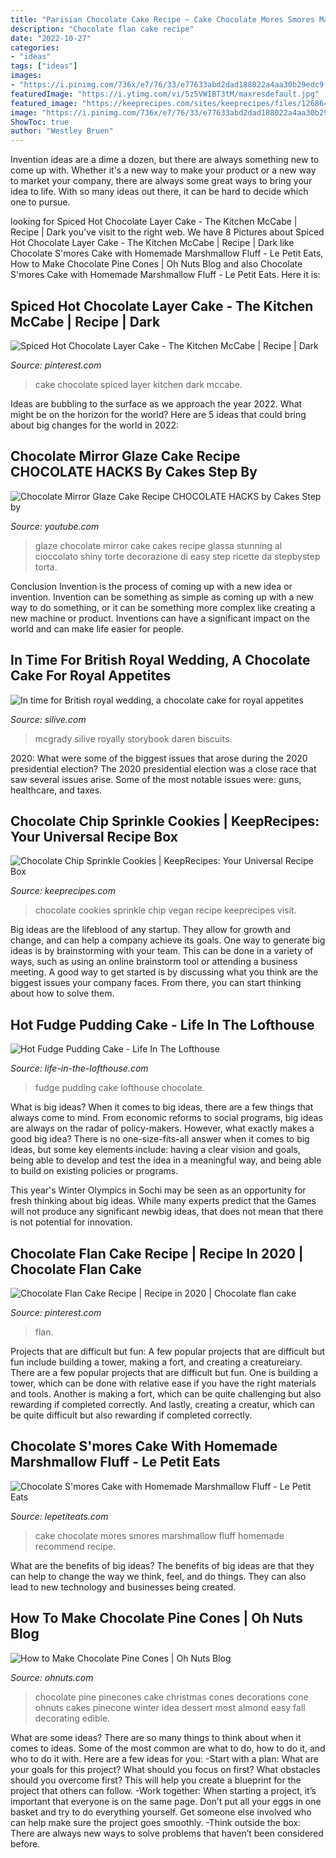 ```yaml
---
title: "Parisian Chocolate Cake Recipe ~ Cake Chocolate Mores Smores Marshmallow Fluff Homemade Recommend Recipe"
description: "Chocolate flan cake recipe"
date: "2022-10-27"
categories:
- "ideas"
tags: ["ideas"]
images:
- "https://i.pinimg.com/736x/e7/76/33/e77633abd2dad188022a4aa30b29edc9.jpg"
featuredImage: "https://i.ytimg.com/vi/5z5VWIBT3tM/maxresdefault.jpg"
featured_image: "https://keeprecipes.com/sites/keeprecipes/files/126864_1411422125_0.jpg"
image: "https://i.pinimg.com/736x/e7/76/33/e77633abd2dad188022a4aa30b29edc9.jpg"
ShowToc: true
author: "Westley Bruen"
---
```



Invention ideas are a dime a dozen, but there are always something new to come up with. Whether it's a new way to make your product or a new way to market your company, there are always some great ways to bring your idea to life. With so many ideas out there, it can be hard to decide which one to pursue.

	

		
looking for Spiced Hot Chocolate Layer Cake - The Kitchen McCabe | Recipe | Dark you've visit to the right web. We have 8 Pictures about Spiced Hot Chocolate Layer Cake - The Kitchen McCabe | Recipe | Dark like Chocolate S&#039;mores Cake with Homemade Marshmallow Fluff - Le Petit Eats, How to Make Chocolate Pine Cones | Oh Nuts Blog and also Chocolate S&#039;mores Cake with Homemade Marshmallow Fluff - Le Petit Eats. Here it is:
		
    
## Spiced Hot Chocolate Layer Cake - The Kitchen McCabe | Recipe | Dark

<img loading=lazy src="https://i.pinimg.com/736x/0b/f8/7c/0bf87c3470715a7d1d440ddd15c33f33.jpg" onerror="this.onerror=null;this.src='https://tse1.mm.bing.net/th?id=OIP.POX5ucTDBGoY7fKaIByTRQHaLG&amp;pid=15.1';" alt="Spiced Hot Chocolate Layer Cake - The Kitchen McCabe | Recipe | Dark">

_Source: pinterest.com_

>cake chocolate spiced layer kitchen dark mccabe. 

	

Ideas are bubbling to the surface as we approach the year 2022. What might be on the horizon for the world? Here are 5 ideas that could bring about big changes for the world in 2022:

    
## Chocolate Mirror Glaze Cake Recipe CHOCOLATE HACKS By Cakes Step By

<img loading=lazy src="https://i.ytimg.com/vi/5z5VWIBT3tM/maxresdefault.jpg" onerror="this.onerror=null;this.src='https://tse3.mm.bing.net/th?id=OIP.1038DNyfI6ECV3RJ4l8ehgHaEK&amp;pid=15.1';" alt="Chocolate Mirror Glaze Cake Recipe CHOCOLATE HACKS by Cakes Step by">

_Source: youtube.com_

>glaze chocolate mirror cake cakes recipe glassa stunning al cioccolato shiny torte decorazione di easy step ricette da stepbystep torta. 

	

Conclusion
Invention is the process of coming up with a new idea or invention. Invention can be something as simple as coming up with a new way to do something, or it can be something more complex like creating a new machine or product. Inventions can have a significant impact on the world and can make life easier for people.

    
## In Time For British Royal Wedding, A Chocolate Cake For Royal Appetites

<img loading=lazy src="https://www.silive.com/resizer/GC6VDp2b9fUEA9Z1r-8BmFmcWGw=/1280x0/smart/advancelocal-adapter-image-uploads.s3.amazonaws.com/image.silive.com/home/silive-media/width2048/img/advance/photo/2011/04/food-photos----wednesday-april-27-2011-85743cc6f9c2b942.jpg" onerror="this.onerror=null;this.src='https://tse1.mm.bing.net/th?id=OIP.8OnHZDXxwHq9xv74FO8aaAHaLq&amp;pid=15.1';" alt="In time for British royal wedding, a chocolate cake for royal appetites">

_Source: silive.com_

>mcgrady silive royally storybook daren biscuits. 

	

2020: What were some of the biggest issues that arose during the 2020 presidential election?
The 2020 presidential election was a close race that saw several issues arise. Some of the most notable issues were: guns, healthcare, and taxes.

    
## Chocolate Chip Sprinkle Cookies | KeepRecipes: Your Universal Recipe Box

<img loading=lazy src="https://keeprecipes.com/sites/keeprecipes/files/126864_1411422125_0.jpg" onerror="this.onerror=null;this.src='https://tse4.mm.bing.net/th?id=OIP.8Pp79KqTMye4MIngSaXkNwHaLK&amp;pid=15.1';" alt="Chocolate Chip Sprinkle Cookies | KeepRecipes: Your Universal Recipe Box">

_Source: keeprecipes.com_

>chocolate cookies sprinkle chip vegan recipe keeprecipes visit. 

	

Big ideas are the lifeblood of any startup. They allow for growth and change, and can help a company achieve its goals. One way to generate big ideas is by brainstorming with your team. This can be done in a variety of ways, such as using an online brainstorm tool or attending a business meeting. A good way to get started is by discussing what you think are the biggest issues your company faces. From there, you can start thinking about how to solve them.

    
## Hot Fudge Pudding Cake - Life In The Lofthouse

<img loading=lazy src="https://life-in-the-lofthouse.com/wp-content/uploads/2015/11/Hot_Fudge_Pudding_Cake3.jpg" onerror="this.onerror=null;this.src='https://tse2.mm.bing.net/th?id=OIP.Ys_Myeas1D73_FsE6N8VGwHaKZ&amp;pid=15.1';" alt="Hot Fudge Pudding Cake - Life In The Lofthouse">

_Source: life-in-the-lofthouse.com_

>fudge pudding cake lofthouse chocolate. 

	

What is big ideas?
When it comes to big ideas, there are a few things that always come to mind. From economic reforms to social programs, big ideas are always on the radar of policy-makers. However, what exactly makes a good big idea?
There is no one-size-fits-all answer when it comes to big ideas, but some key elements include: having a clear vision and goals, being able to develop and test the idea in a meaningful way, and being able to build on existing policies or programs.

This year's Winter Olympics in Sochi may be seen as an opportunity for fresh thinking about big ideas. While many experts predict that the Games will not produce any significant newbig ideas, that does not mean that there is not potential for innovation.

    
## Chocolate Flan Cake Recipe | Recipe In 2020 | Chocolate Flan Cake

<img loading=lazy src="https://i.pinimg.com/736x/e7/76/33/e77633abd2dad188022a4aa30b29edc9.jpg" onerror="this.onerror=null;this.src='https://tse1.mm.bing.net/th?id=OIP.zZ7Yv9V09fq7mkTTBy54vAHaFj&amp;pid=15.1';" alt="Chocolate Flan Cake Recipe | Recipe in 2020 | Chocolate flan cake">

_Source: pinterest.com_

>flan. 

	

Projects that are difficult but fun: A few popular projects that are difficult but fun include building a tower, making a fort, and creating a creatureiary.
There are a few popular projects that are difficult but fun. One is building a tower, which can be done with relative ease if you have the right materials and tools. Another is making a fort, which can be quite challenging but also rewarding if completed correctly. And lastly, creating a creatur, which can be quite difficult but also rewarding if completed correctly.

    
## Chocolate S&#039;mores Cake With Homemade Marshmallow Fluff - Le Petit Eats

<img loading=lazy src="https://lepetiteats.com/wp-content/uploads/2017/02/Smores-Chocolate-Cake-11.jpg" onerror="this.onerror=null;this.src='https://tse2.mm.bing.net/th?id=OIP.d8h5kCsyv6VAJcvtRSFTSQHaK6&amp;pid=15.1';" alt="Chocolate S&#039;mores Cake with Homemade Marshmallow Fluff - Le Petit Eats">

_Source: lepetiteats.com_

>cake chocolate mores smores marshmallow fluff homemade recommend recipe. 

	

What are the benefits of big ideas?
The benefits of big ideas are that they can help to change the way we think, feel, and do things. They can also lead to new technology and businesses being created.

    
## How To Make Chocolate Pine Cones | Oh Nuts Blog

<img loading=lazy src="https://www.ohnuts.com/wpnutblog/wp-content/uploads/2014/11/chocolate-pinecones-4.jpg" onerror="this.onerror=null;this.src='https://tse2.mm.bing.net/th?id=OIP.gY6FYJ18WDeS4RXsk91haQHaLD&amp;pid=15.1';" alt="How to Make Chocolate Pine Cones | Oh Nuts Blog">

_Source: ohnuts.com_

>chocolate pine pinecones cake christmas cones decorations cone ohnuts cakes pinecone winter idea dessert most almond easy fall decorating edible. 

	

What are some ideas?
There are so many things to think about when it comes to ideas. Some of the most common are what to do, how to do it, and who to do it with. Here are a few ideas for you: 
-Start with a plan: What are your goals for this project? What should you focus on first? What obstacles should you overcome first? This will help you create a blueprint for the project that others can follow. 
-Work together: When starting a project, it’s important that everyone is on the same page. Don’t put all your eggs in one basket and try to do everything yourself. Get someone else involved who can help make sure the project goes smoothly. 
-Think outside the box: There are always new ways to solve problems that haven’t been considered before.

